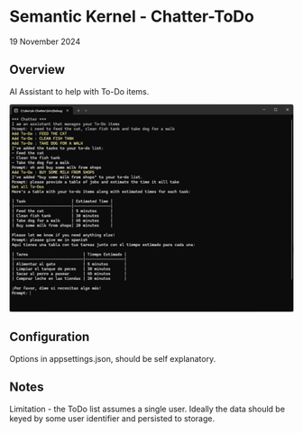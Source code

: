 # Semantic Kernel - Chatter-ToDo

19 November 2024

## Overview

AI Assistant to help with To-Do items.

![alttext](./docs/Scrn1.png)

## Configuration

Options in appsettings.json, should be self explanatory.

## Notes

Limitation - the ToDo list assumes a single user.  Ideally the data should be keyed by some user identifier and persisted to storage.
